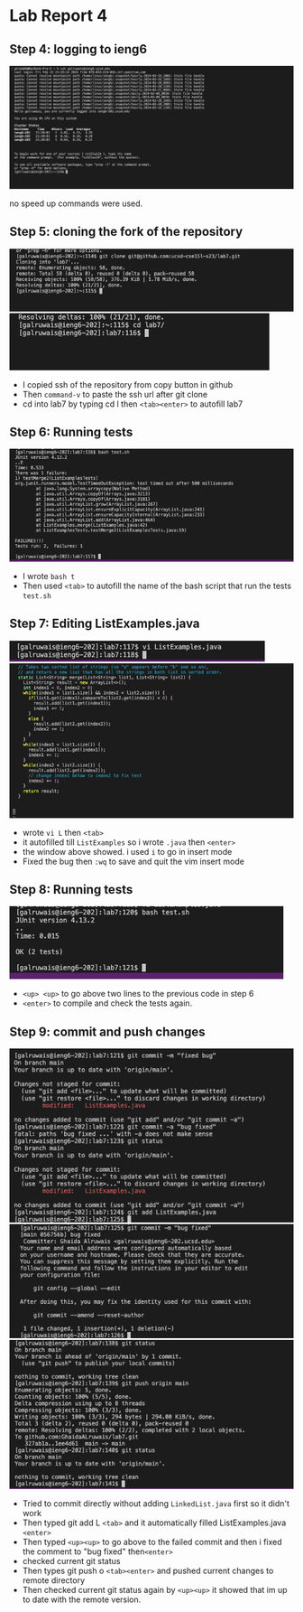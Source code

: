 # Lab Report 4
## Step 4: logging to ieng6

![step4](step4.png)

no speed up commands were used.

## Step 5: cloning the fork of the repository

![step5](step5.png)
![step5](step6.1.png)

- I copied ssh of the repository from copy button in github
- Then ```command-v``` to paste the ssh url after git clone
- cd into lab7 by typing cd l then ```<tab><enter>``` to autofill lab7

## Step 6: Running tests

![step6](step6.2.png)

- I wrote ```bash t```
- Then used ```<tab>``` to autofill the name of the bash script that run the tests ```test.sh```

## Step 7: Editing ListExamples.java

![step7](step7.1.png)
![step7](step7.2.png)

- wrote ```vi L``` then ```<tab>```
- it autofilled till ```ListExamples``` so i wrote ```.java``` then ```<enter>```
- the window above showed. i used ```i``` to go in insert mode
- Fixed the bug then ```:wq``` to save and quit the vim insert mode

## Step 8: Running tests
  
![step8](step8.png)
- ```<up> <up>``` to go above two lines to the previous code in step 6
- ```<enter>``` to compile and check the tests again.

## Step 9: commit and push changes

![step9](step9.1.png)
![step9](step9.2.png)
![step9](step9.3.png)
- Tried to commit directly without adding ```LinkedList.java``` first so it didn't work
- Then typed git add L ```<tab>``` and it automatically filled ListExamples.java ```<enter>```
- Then typed ```<up><up>``` to go above to the failed commit and then i fixed the comment to "bug fixed" then```<enter>```
- checked current git status
- Then types git push o ```<tab><enter>``` and pushed current changes to remote directory
- Then checked current git status again by ```<up><up>``` it showed that im up to date with the remote version.
